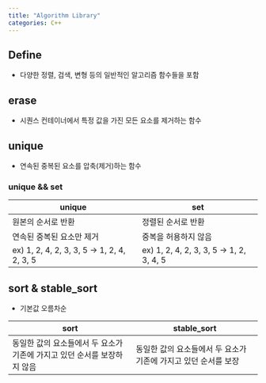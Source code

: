 ```yaml
---
title: "Algorithm Library"
categories: C++
---
```

## Define
- 다양한 정렬, 검색, 변형 등의 일반적인 알고리즘 함수들을 포함

## erase
- 시퀀스 컨테이너에서 특정 값을 가진 모든 요소를 제거하는 함수

## unique
- 연속된 중복된 요소를 압축(제거)하는 함수
### unique && set

|unique|set|
|---|---|
|원본의 순서로 반환|정렬된 순서로 반환|
|연속된 중복된 요소만 제거|중복을 허용하지 않음|
|ex) 1, 2, 4, 2, 3, 3, 5 -> 1, 2, 4, 2, 3, 5 |ex) 1, 2, 4, 2, 3, 3, 5 -> 1, 2, 3, 4, 5|

## sort & stable_sort
- 기본값 오름차순

|sort|stable_sort|
|---|---|
|동일한 값의 요소들에서 두 요소가 기존에 가지고 있던 순서를 보장하지 않음|동일한 값의 요소들에서 두 요소가 기존에 가지고 있던 순서를 보장|

